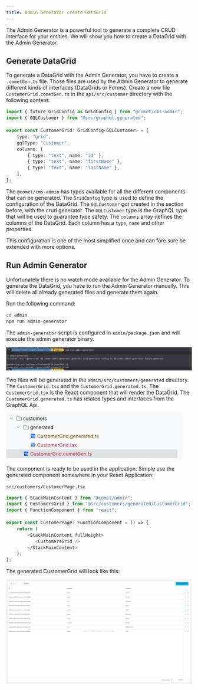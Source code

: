 ```yaml
---
title: Admin Generator create DataGrid
---
```


The Admin Generator is a powerful tool to generate a complete CRUD interface for your entities. We will show you how to create a DataGrid with the Admin Generator.

## Generate DataGrid

To generate a DataGrid with the Admin Generator, you have to create a `.cometGen.ts` file. Those files are used by the Admin Generator to generate different kinds of interfaces (DataGrids or Forms). Create a new file `CustomerGrid.cometGen.ts` in the `api/src/customer` directory with the following content:

```typescript
import { future_GridConfig as GridConfig } from "@comet/cms-admin";
import { GQLCustomer } from "@src/graphql.generated";

export const CustomerGrid: GridConfig<GQLCustomer> = {
    type: "grid",
    gqlType: "Customer",
    columns: [
        { type: "text", name: "id" },
        { type: "text", name: "firstName" },
        { type: "text", name: "lastName" },
    ],
};
```

The `@comet/cms-admin` has types available for all the different components that can be generated. The `GridConfig` type is used to define the configuration of the DataGrid. The `GQLCustomer` got created in the section before, with the crud generator. The `GQLCustomer`
type is the GraphQL type that will be used to guarantee type safety. The `columns` array defines the columns of the DataGrid. Each column has a `type`, `name` and other properties.

This configuration is one of the most simplified once and can fore sure be extended with more options.

## Run Admin Generator

Unfortunately there is no watch mode available for the Admin Generator. To generate the DataGrid, you have to run the Admin Generator manually. This will delete all already generated files and generate them again.

Run the following command:

```bash
cd admin
npm run admin-generator
```

The `admin-generator` script is configured in `admin/package.json` and will execute the admin generator binary.

![AdminGeneratorCLI](./images/adminGeneratorCli.png)

Two files will be generated in the `admin/src/customers/generated` directory. The `CustomerGrid.tsx` and the `CustomerGrid.generated.ts`. The `CustomerGrid.tsx` is the React component that will render the DataGrid. The `CustomerGrid.generated.ts` has related types and interfaces from the GraphQL Api.

![CustomerGridDirectoryStructure](./images/customerGridIDE.png)

The component is ready to be used in the application. Simple use the generated component somewhere in your React Application:

`src/customers/CustomerPage.tsx`

```typescript
import { StackMainContent } from "@comet/admin";
import { CustomersGrid } from "@src/customers/generated/CustomerGrid";
import { FunctionComponent } from "react";

export const CustomerPage: FunctionComponent = () => {
    return (
        <StackMainContent fullHeight>
           <CustomersGrid />
        </StackMainContent>
    );
};
```

The generated CustomerGrid will look like this:

![CustomerGrid](./images/customerDataGrid.png)

